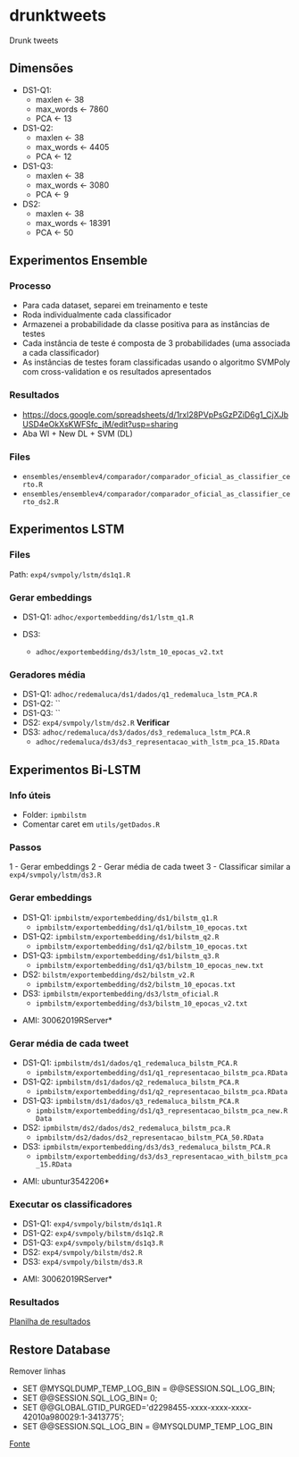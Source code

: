 # drunktweets
Drunk tweets


## Dimensões
- DS1-Q1:
  - maxlen <- 38
  - max_words <- 7860
  - PCA <- 13
- DS1-Q2:
  - maxlen <- 38
  - max_words <- 4405
  - PCA <- 12
- DS1-Q3: 
  - maxlen <- 38
  - max_words <- 3080
  - PCA <- 9
- DS2:
  - maxlen <- 38
  - max_words <- 18391
  - PCA <- 50

## Experimentos Ensemble

### Processo
- Para cada dataset, separei em treinamento e teste
- Roda individualmente cada classificador
- Armazenei a probabilidade da classe positiva para as instâncias de testes
- Cada instância de teste é composta de 3 probabilidades (uma associada a cada classificador)
- As instâncias de testes foram classificadas usando o algoritmo SVMPoly com cross-validation e os resultados apresentados

### Resultados
- https://docs.google.com/spreadsheets/d/1rxl28PVpPsGzPZiD6g1_CjXJbUSD4eOkXsKWFSfc_jM/edit?usp=sharing
- Aba WI + New DL + SVM (DL)


### Files
- `ensembles/ensemblev4/comparador/comparador_oficial_as_classifier_certo.R`
- `ensembles/ensemblev4/comparador/comparador_oficial_as_classifier_certo_ds2.R`

## Experimentos LSTM

### Files
Path: `exp4/svmpoly/lstm/ds1q1.R`


### Gerar embeddings
- DS1-Q1: `adhoc/exportembedding/ds1/lstm_q1.R`

- DS3:
  - `adhoc/exportembedding/ds3/lstm_10_epocas_v2.txt`

### Geradores média
- DS1-Q1: `adhoc/redemaluca/ds1/dados/q1_redemaluca_lstm_PCA.R`
- DS1-Q2: ``
- DS1-Q3: ``
- DS2: `exp4/svmpoly/lstm/ds2.R` **Verificar**
- DS3: `adhoc/redemaluca/ds3/dados/ds3_redemaluca_lstm_PCA.R`
  - `adhoc/redemaluca/ds3/ds3_representacao_with_lstm_pca_15.RData`



## Experimentos Bi-LSTM

### Info úteis
 - Folder: `ipmbilstm`
 - Comentar caret em `utils/getDados.R` 

### Passos
1 - Gerar embeddings
2 - Gerar média de cada tweet
3 - Classificar similar a `exp4/svmpoly/lstm/ds3.R`

### Gerar embeddings
- DS1-Q1: `ipmbilstm/exportembedding/ds1/bilstm_q1.R`
  - `ipmbilstm/exportembedding/ds1/q1/bilstm_10_epocas.txt`
- DS1-Q2: `ipmbilstm/exportembedding/ds1/bilstm_q2.R`
  - `ipmbilstm/exportembedding/ds1/q2/bilstm_10_epocas.txt`
- DS1-Q3: `ipmbilstm/exportembedding/ds1/bilstm_q3.R`
  - `ipmbilstm/exportembedding/ds1/q3/bilstm_10_epocas_new.txt`
- DS2: `bilstm/exportembedding/ds2/bilstm_v2.R`
  - `ipmbilstm/exportembedding/ds2/bilstm_10_epocas.txt`
- DS3: `ipmbilstm/exportembedding/ds3/lstm_oficial.R`
  - `ipmbilstm/exportembedding/ds3/bilstm_10_epocas_v2.txt`

* AMI: 30062019RServer*

### Gerar média de cada tweet
- DS1-Q1: `ipmbilstm/ds1/dados/q1_redemaluca_bilstm_PCA.R`
  - `ipmbilstm/exportembedding/ds1/q1_representacao_bilstm_pca.RData`
- DS1-Q2: `ipmbilstm/ds1/dados/q2_redemaluca_bilstm_PCA.R`
  - `ipmbilstm/exportembedding/ds1/q2_representacao_bilstm_pca.RData`
- DS1-Q3: `ipmbilstm/ds1/dados/q3_redemaluca_bilstm_PCA.R`
  - `ipmbilstm/exportembedding/ds1/q3_representacao_bilstm_pca_new.RData`
- DS2: `ipmbilstm/ds2/dados/ds2_redemaluca_bilstm_pca.R`
  - `ipmbilstm/ds2/dados/ds2_representacao_bilstm_PCA_50.RData`
- DS3: `ipmbilstm/exportembedding/ds3/ds3_redemaluca_bilstm_PCA.R`
  - `ipmbilstm/exportembedding/ds3/ds3_representacao_with_bilstm_pca_15.RData`


* AMI: ubuntur3542206*

### Executar os classificadores
- DS1-Q1: `exp4/svmpoly/bilstm/ds1q1.R`
- DS1-Q2: `exp4/svmpoly/bilstm/ds1q2.R`
- DS1-Q3: `exp4/svmpoly/bilstm/ds1q3.R`
- DS2:  `exp4/svmpoly/bilstm/ds2.R`
- DS3: `exp4/svmpoly/bilstm/ds3.R`

* AMI: 30062019RServer*


### Resultados
[Planilha de resultados](https://docs.google.com/spreadsheets/d/112byd2PSnWVh7KbdJP3AlDGEZne6a-5zVCjZrbNqXTg/edit?usp=sharing)

## Restore Database

Remover linhas
- SET @MYSQLDUMP_TEMP_LOG_BIN = @@SESSION.SQL_LOG_BIN;
- SET @@SESSION.SQL_LOG_BIN= 0;
- SET @@GLOBAL.GTID_PURGED='d2298455-xxxx-xxxx-xxxx-42010a980029:1-3413775';
- SET @@SESSION.SQL_LOG_BIN = @MYSQLDUMP_TEMP_LOG_BIN

[Fonte](https://help.poralix.com/articles/mysql-access-denied-you-need-the-super-privilege-for-this-operation)